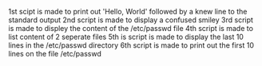 1st scipt is made to print out 'Hello, World' followed by a knew line to the standard output
2nd script is made to display a confused smiley
3rd script is made to displey the content of the /etc/passwd file
4th script is made to list content of 2 seperate files
5th is script is made to display the last 10 lines in the /etc/passwd directory
6th script is made to print out the first 10 lines on the file /etc/passwd
